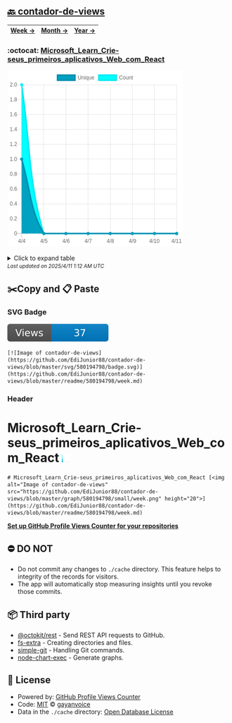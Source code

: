## [🔙 contador-de-views](https://github.com/EdiJunior88/contador-de-views)
| [**Week →**](https://github.com/EdiJunior88/contador-de-views/blob/master/readme/580194798/week.md) | [**Month →**](https://github.com/EdiJunior88/contador-de-views/blob/master/readme/580194798/month.md) | [**Year →**](https://github.com/EdiJunior88/contador-de-views/blob/master/readme/580194798/year.md) |
| ---- | ---- | ----- |
### :octocat: [Microsoft_Learn_Crie-seus_primeiros_aplicativos_Web_com_React](https://github.com/EdiJunior88/Microsoft_Learn_Crie-seus_primeiros_aplicativos_Web_com_React)
![Image of contador-de-views](https://github.com/EdiJunior88/contador-de-views/blob/master/graph/580194798/large/week.png)

<details>
	<summary>Click to expand table</summary>
	<h2>:calendar: Week Page Views Table</h2>
<table>
	<tr>
		<th>
			Last Updated
		</th>
		<th>
			Unique
		</th>
		<th>
			Count
		</th>
	</tr>
	<tr>
		<td>
			<code>2025/4/11</code>
		</td>
		<td>
			<code>0</code>
		</td>
		<td>
			<code>0</code>
		</td>
	</tr>
	<tr>
		<td>
			<code>2025/4/10</code>
		</td>
		<td>
			<code>0</code>
		</td>
		<td>
			<code>0</code>
		</td>
	</tr>
	<tr>
		<td>
			<code>2025/4/9</code>
		</td>
		<td>
			<code>0</code>
		</td>
		<td>
			<code>0</code>
		</td>
	</tr>
	<tr>
		<td>
			<code>2025/4/8</code>
		</td>
		<td>
			<code>0</code>
		</td>
		<td>
			<code>0</code>
		</td>
	</tr>
	<tr>
		<td>
			<code>2025/4/7</code>
		</td>
		<td>
			<code>0</code>
		</td>
		<td>
			<code>0</code>
		</td>
	</tr>
	<tr>
		<td>
			<code>2025/4/6</code>
		</td>
		<td>
			<code>0</code>
		</td>
		<td>
			<code>0</code>
		</td>
	</tr>
	<tr>
		<td>
			<code>2025/4/5</code>
		</td>
		<td>
			<code>0</code>
		</td>
		<td>
			<code>0</code>
		</td>
	</tr>
	<tr>
		<td>
			<code>2025/4/4</code>
		</td>
		<td>
			<code>1</code>
		</td>
		<td>
			<code>2</code>
		</td>
	</tr>
</table>

</details>
<small><i>Last updated on 2025/4/11 1:12 AM UTC</i></small>

## ✂️Copy and 📋 Paste
### SVG Badge
[![Image of contador-de-views](https://github.com/EdiJunior88/contador-de-views/blob/master/svg/580194798/badge.svg)](https://github.com/EdiJunior88/contador-de-views/blob/master/readme/580194798/week.md)
```readme
[![Image of contador-de-views](https://github.com/EdiJunior88/contador-de-views/blob/master/svg/580194798/badge.svg)](https://github.com/EdiJunior88/contador-de-views/blob/master/readme/580194798/week.md)
```
### Header
# Microsoft_Learn_Crie-seus_primeiros_aplicativos_Web_com_React [<img alt="Image of contador-de-views" src="https://github.com/EdiJunior88/contador-de-views/blob/master/graph/580194798/small/week.png" height="20">](https://github.com/EdiJunior88/contador-de-views/blob/master/readme/580194798/week.md)
```readme
# Microsoft_Learn_Crie-seus_primeiros_aplicativos_Web_com_React [<img alt="Image of contador-de-views" src="https://github.com/EdiJunior88/contador-de-views/blob/master/graph/580194798/small/week.png" height="20">](https://github.com/EdiJunior88/contador-de-views/blob/master/readme/580194798/week.md)
```
[**Set up GitHub Profile Views Counter for your repositories**](https://github.com/gayanvoice/github-profile-views-counter)
## ⛔ DO NOT
- Do not commit any changes to `./cache` directory. This feature helps to integrity of the records for visitors.
- The app will automatically stop measuring insights until you revoke those commits.
## 📦 Third party

- [@octokit/rest](https://www.npmjs.com/package/@octokit/rest) - Send REST API requests to GitHub.
- [fs-extra](https://www.npmjs.com/package/fs-extra) - Creating directories and files.
- [simple-git](https://www.npmjs.com/package/simple-git) - Handling Git commands.
- [node-chart-exec](https://www.npmjs.com/package/node-chart-exec) - Generate graphs.
## 📄 License
- Powered by: [GitHub Profile Views Counter](https://github.com/gayanvoice/github-profile-views-counter)
- Code: [MIT](./LICENSE) © [gayanvoice](https://github.com/gayanvoice/github-profile-views-counter)
- Data in the `./cache` directory: [Open Database License](https://opendatacommons.org/licenses/odbl/1-0/)
